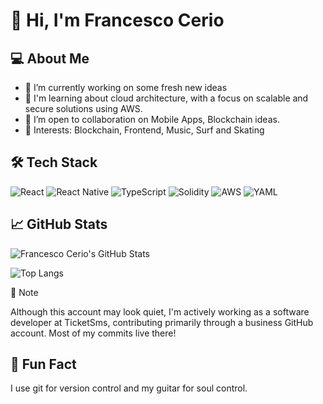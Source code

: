 # 👋 Hi, I'm Francesco Cerio

## 💻 About Me
- 🔭 I’m currently working on some fresh new ideas
- 🌱 I'm learning about cloud architecture, with a focus on scalable and secure solutions using AWS.
- 🤝 I’m open to collaboration on Mobile Apps, Blockchain ideas.
- 🧠 Interests: Blockchain, Frontend, Music, Surf and Skating

## 🛠️ Tech Stack
![React](https://img.shields.io/badge/-React-61DAFB?style=flat&logo=react)
![React Native](https://img.shields.io/badge/-React%20Native-20232A?style=flat&logo=react&logoColor=61DAFB)
![TypeScript](https://img.shields.io/badge/-TypeScript-3178C6?style=flat&logo=typescript)
![Solidity](https://img.shields.io/badge/-Solidity-363636?style=flat&logo=solidity)
![AWS](https://img.shields.io/badge/-AWS-232F3E?style=flat&logo=amazon-aws)
![YAML](https://img.shields.io/badge/-YAML-C9DF40?style=flat&logo=yaml&logoColor=black)

## 📈 GitHub Stats
<!-- GitHub Stats Card -->
![Francesco Cerio's GitHub Stats](https://github-readme-stats.vercel.app/api?username=FrancescoCerio&show_icons=true&hide_border=true&theme=tokyonight&include_all_commits=true&custom_title=My%20GitHub%20Stats)

<!-- Top Languages -->
![Top Langs](https://github-readme-stats.vercel.app/api/top-langs/?username=FrancescoCerio&layout=compact&hide_border=true&theme=tokyonight)

📌 Note

Although this account may look quiet, I'm actively working as a software developer at TicketSms, contributing primarily through a business GitHub account. Most of my commits live there!


## 🎸 Fun Fact
I use git for version control and my guitar for soul control.

<!--
**FrancescoCerio/FrancescoCerio** is a ✨ _special_ ✨ repository because its `README.md` (this file) appears on your GitHub profile.

Here are some ideas to get you started:

- 🔭 I’m currently working on ...
- 🌱 I’m currently learning ...
- 👯 I’m looking to collaborate on ...
- 🤔 I’m looking for help with ...
- 💬 Ask me about ...
- 📫 How to reach me: ...
- 😄 Pronouns: ...
- ⚡ Fun fact: ...
-->
